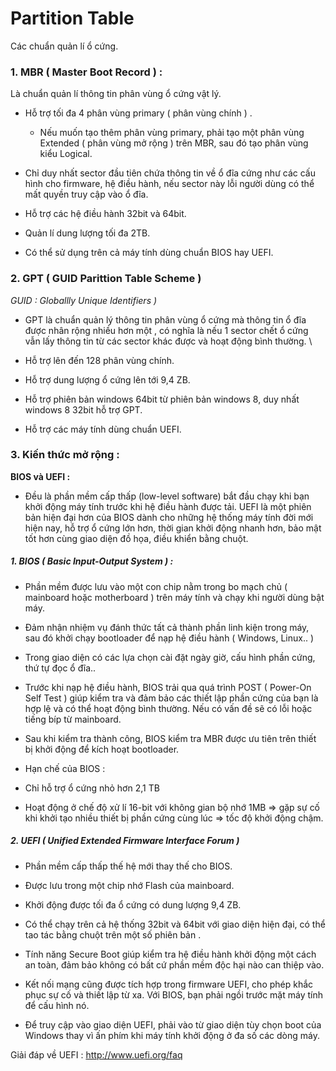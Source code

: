 # Partition Table

Các chuẩn quản lí ổ cứng.

### 1. MBR ( Master Boot Record ) :

 
Là chuẩn quản lí thông tin phân vùng ổ cứng vật lý.

- Hỗ trợ tối đa 4 phân vùng primary ( phân vùng chính ) .

	+ Nếu muốn tạo thêm phân vùng primary, phải tạo một phân vùng Extended ( phân vùng mở rộng ) trên MBR, sau đó tạo phân vùng kiểu Logical.

- Chỉ duy nhất sector đầu tiên chứa thông tin về ổ đĩa cứng như các cấu hình cho firmware, hệ điều hành, nếu sector này lỗi người dùng có thể  mất quyền truy cập vào ổ đĩa.

- Hỗ trợ các hệ điều hành 32bit và 64bit.

- Quản lí dung lượng tối đa 2TB.

- Có thể sử dụng trên cả máy tính dùng chuẩn BIOS hay UEFI.

### 2. GPT ( GUID Parittion Table Scheme )

*GUID :  Globallly Unique Identifiers )*
 
- GPT là chuẩn quản lý thông tin phân vùng ổ cứng mà thông tin ổ đĩa được nhân rộng nhiều hơn một , có nghĩa là nếu 1 sector chết ổ cứng vẫn lấy thông tin từ các sector khác được và hoạt động bình thường. \

- Hỗ trợ lên đến 128 phân vùng chính.

- Hỗ trợ dung lượng ổ cứng lên tới 9,4 ZB.

- Hỗ trợ phiên bản windows 64bit từ phiên bản windows 8, duy nhất windows 8 32bit hỗ trợ GPT.

- Hỗ trợ các máy tính dùng chuẩn UEFI.

### 3. Kiến thức mở rộng :


**BIOS và UEFI :**

- Đều là phần mềm cấp thấp (low-level software) bắt đầu chạy khi bạn khởi động máy tính trước khi hệ điều hành được tải. UEFI là một phiên bản hiện đại hơn của BIOS dành cho những hệ thống máy tính đời mới hiện nay, hỗ trợ ổ cứng lớn hơn, thời gian khởi động nhanh hơn, bảo mật tốt hơn cùng giao diện đồ họa, điều khiển bằng chuột.
 
##### 1. BIOS  ( Basic Input-Output System ) : 

- Phần mềm được lưu vào một con chip nằm trong bo mạch chủ ( mainboard hoặc motherboard ) trên máy tính và chạy khi người dùng bật máy.

- Đảm nhận nhiệm vụ đánh thức tất cả thành phần linh kiện trong máy, sau đó khởi chạy bootloader để nạp hệ điều hành ( Windows, Linux.. )

- Trong giao diện có các lựa chọn cài đặt ngày giờ, cấu hình phần cứng, thứ tự đọc ổ đĩa..

- Trước khi nạp hệ điều hành, BIOS trải qua quá trình POST ( Power-On Self Test ) giúp kiểm tra và đảm bảo các thiết lập phần cứng của bạn là hợp lệ và có  thể hoạt động bình thường. Nếu có vấn đề sẽ có lỗi hoặc tiếng bíp từ mainboard.

+ Sau khi kiểm tra thành công, BIOS kiểm tra MBR được ưu tiên trên thiết bị khởi động để kích hoạt bootloader.
 
- Hạn chế của BIOS : 

+ Chỉ hỗ trợ ổ cứng nhỏ hơn 2,1 TB

+ Hoạt động ở chế độ xử lí 16-bit với không gian bộ nhớ 1MB => gặp sự cố khi khởi tạo nhiều thiết bị phần cứng cùng lúc => tốc độ khởi động chậm.
 
 
##### 2. UEFI ( Unified Extended Firmware Interface Forum )
 
- Phần mềm cấp thấp thế hệ mới thay thế cho BIOS.

+ Được lưu trong một chip nhớ Flash  của mainboard.

- Khởi động được tối đa ổ cứng có dung lượng 9,4 ZB.

- Có thể chạy trên cả hệ thống 32bit và 64bit với giao diện hiện đại, có thể tao tác bằng chuột trên một số phiên bản .

- Tính năng Secure Boot giúp kiểm tra hệ điều hành khởi động một cách an toàn, đảm bảo không có bất cứ phần mềm độc hại nào can thiệp vào. 

+ Kết nối mạng cũng được tích hợp trong firmware UEFI, cho phép khắc phục sự cố và thiết lập từ xa. Với BIOS, bạn phải ngồi trước mặt máy tính để cấu hình nó.

- Để truy cập vào giao diện UEFI, phải vào từ giao diện tùy chọn boot của Windows thay vì ấn phím khi máy tính khởi động ở đa số các dòng máy.
 
Giải đáp về UEFI : http://www.uefi.org/faq
